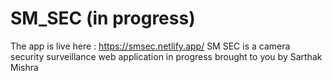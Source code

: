 # SM_SEC (in progress)

The app is live here : https://smsec.netlify.app/
SM SEC is a camera security surveillance web application in progress brought to you by Sarthak Mishra
